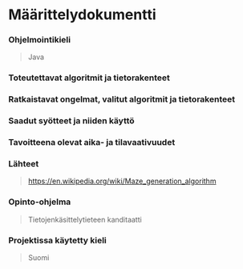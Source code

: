 # Määrittelydokumentti  
### Ohjelmointikieli  
> Java 
### Toteutettavat algoritmit ja tietorakenteet  

### Ratkaistavat ongelmat, valitut algoritmit ja tietorakenteet  
### Saadut syötteet ja niiden käyttö   
### Tavoitteena olevat aika- ja tilavaativuudet   
### Lähteet   
> https://en.wikipedia.org/wiki/Maze_generation_algorithm  
### Opinto-ohjelma   
> Tietojenkäsittelytieteen kanditaatti  
### Projektissa käytetty kieli  
> Suomi